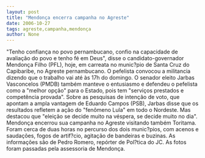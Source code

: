 ```yaml
---
layout: post
title: "Mendonça encerra campanha no Agreste"
date: 2006-10-27
tags: agreste,campanha,mendonça
author: None
---
```


\"Tenho confiança no povo pernambucano, confio na capacidade de avaliação do povo e tenho fé em Deus\", disse o candidato-governador Mendonça Filho (PFL), hoje, em carreata no munic?pio de Santa Cruz do Capibaribe, no Agreste pernambucano. 
O pefelista convocou a militancia dizendo que o trabalho vai até às 17h do domingo. 
O senador eleito Jarbas Vasconcelos (PMDB) também&nbsp;manteve o entusiasmo e defendeu o pefelista como a \"melhor opção\" para o Estado, pois tem \"serviços prestados e competência provada\". 
Sobre as pesquisas de intenção de voto, que apontam a ampla vantagem de Eduardo Campos (PSB), Jarbas disse que os resultados refletem a ação do \"fenômeno Lula\" em todo o Nordeste. Mas destacou que \"eleição se decide muito na véspera, se decide muito no dia\".
Mendonça encerrou sua campanha no Agreste visitando também Toritama. Foram cerca de duas horas no percurso dos dois munic?pios, com acenos e saudações, fogos de artif?cio, agitação de bandeiras e buzinas. 
As informações são de Pedro Romero, repórter de Pol?tica do JC. As fotos foram passadas pela assessoria de Mendonça.  